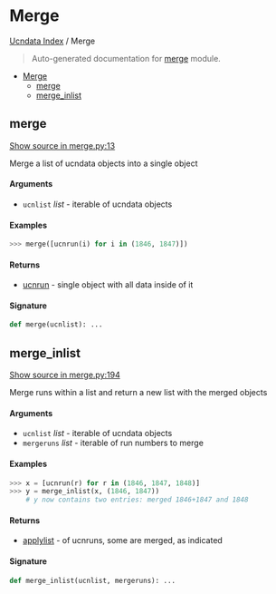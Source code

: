 # Merge

[Ucndata Index](./README.md#ucndata-index) / Merge

> Auto-generated documentation for [merge](../../merge.py) module.

- [Merge](#merge)
  - [merge](#merge)
  - [merge_inlist](#merge_inlist)

## merge

[Show source in merge.py:13](../../merge.py#L13)

Merge a list of ucndata objects into a single object

#### Arguments

- `ucnlist` *list* - iterable of ucndata objects

#### Examples

```python
>>> merge([ucnrun(i) for i in (1846, 1847)])
```

#### Returns

- [ucnrun](./ucnrun.md#ucnrun) - single object with all data inside of it

#### Signature

```python
def merge(ucnlist): ...
```



## merge_inlist

[Show source in merge.py:194](../../merge.py#L194)

Merge runs within a list and return a new list with the merged objects

#### Arguments

- `ucnlist` *list* - iterable of ucndata objects
- `mergeruns` *list* - iterable of run numbers to merge

#### Examples

```python
>>> x = [ucnrun(r) for r in (1846, 1847, 1848)]
>>> y = merge_inlist(x, (1846, 1847))
    # y now contains two entries: merged 1846+1847 and 1848
```

#### Returns

- [applylist](./applylist.md#applylist) - of ucnruns, some are merged, as indicated

#### Signature

```python
def merge_inlist(ucnlist, mergeruns): ...
```